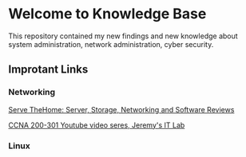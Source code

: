 # Welcome to Knowledge Base

This repository contained my new findings and new knowledge about system administration, network administration, cyber security.

## Improtant Links
### Networking
[Serve TheHome: Server, Storage, Networking and Software Reviews](https://www.servethehome.com/)

[CCNA 200-301 Youtube video seres, Jeremy's IT Lab](https://www.youtube.com/c/JeremysITLab)
### Linux

